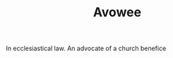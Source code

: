 ---
title: Avowee
letter: A
permalink: "/definitions/bld-avowee-2.html"
body: In ecclesiastical law. An advocate of a church benefice
published_at: '2018-07-07'
source: Black's Law Dictionary 2nd Ed (1910)
layout: post
---